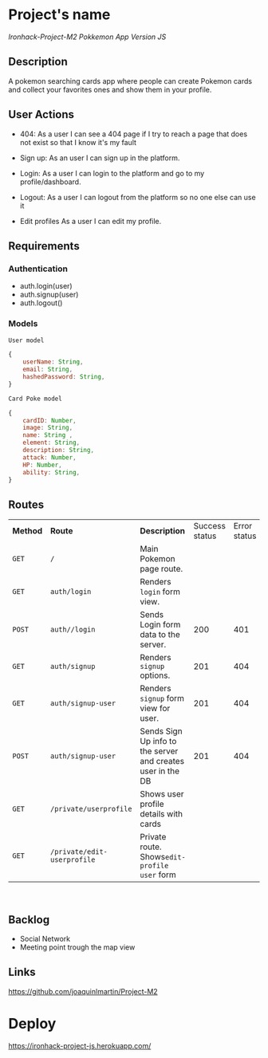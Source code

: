 # Project's name

*Ironhack-Project-M2*
*Pokkemon App*
*Version JS*

## Description 

A pokemon searching cards app where people can create Pokemon cards and collect your favorites ones and show them in your profile.

## User Actions

- 404: As a user I can see a 404 page if I try to reach a page that does not exist so that I know it's my fault

- Sign up: As an user I can sign up in the platform.

- Login: As a user I can login to the platform and go to my profile/dashboard.

- Logout: As a user I can logout from the platform so no one else can use it

- Edit profiles As a user I can edit my profile.

## Requirements
### Authentication

- auth.login(user)
- auth.signup(user)
- auth.logout()

### Models
```js
User model

{
    userName: String,
    email: String,
    hashedPassword: String,
}

Card Poke model

{ 
	cardID: Number,
	image: String,
	name: String ,
	element: String,
	description: String,
	attack: Number,
	HP: Number,
	ability: String,
}
```

## Routes


|            |                                     |                                                              |                |              |                        |
| ---------- | ----------------------------------- | ------------------------------------------------------------ | -------------- | ------------ | ---------------------- |
| **Method** | **Route**                           | **Description**                                              | Success status | Error status | Request - Body         |
| `GET`      | `/`                                 | Main Pokemon page route.                                     |                |              |                        |
| `GET`      | `auth/login`                        | Renders `login` form view.                                   |                |              |                        |
| `POST`     | `auth//login`                       | Sends Login form data to the server.                         | 200            | 401          | { email, password }    |
| `GET`      | `auth/signup`                       | Renders `signup` options.                                    | 201            | 404          |                        |
| `GET`      | `auth/signup-user`                  | Renders `signup` form view for user.                         | 201            | 404          |                        |
| `POST`     | `auth/signup-user`                  | Sends Sign Up info to the server and creates user in the DB  | 201            | 404          | { email, password }    |     
| `GET`      | `/private/userprofile`              | Shows user profile details with cards                        |                |              |                        |
| `GET`      | `/private/edit-userprofile`         | Private route. Shows`edit-profile user` form                 |                |              |                        |
<br>

## Backlog
-  Social Network
-  Meeting point trough the map view

## Links
https://github.com/joaquinlmartin/Project-M2

# Deploy
https://ironhack-project-js.herokuapp.com/

